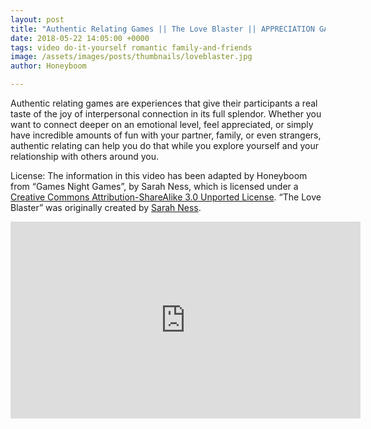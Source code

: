 ```yaml
---
layout: post
title: "Authentic Relating Games || The Love Blaster || APPRECIATION GAMES"
date: 2018-05-22 14:05:00 +0000
tags: video do-it-yourself romantic family-and-friends
image: /assets/images/posts/thumbnails/loveblaster.jpg
author: Honeyboom

---
```

Authentic relating games are experiences that give their participants a real taste of the joy of interpersonal connection in its full splendor. Whether you want to connect deeper on an emotional level, feel appreciated, or simply have incredible amounts of fun with your partner, family, or even strangers, authentic relating can help you do that while you explore yourself and your relationship with others around you.

License: The information in this video has been adapted by Honeyboom from “Games Night Games”, by Sarah Ness, which is licensed under a [Creative Commons Attribution­-ShareAlike 3.0 Unported License](https://creativecommons.org/licenses/by-sa/3.0/). “The Love Blaster” was originally created by [Sarah Ness](https://www.authrev.com/about-the-founder/).

<div class="video-container"><iframe width="560" height="315" src="https://www.youtube.com/embed/w1COskXqHss" frameborder="0" allow="autoplay; encrypted-media" allowfullscreen></iframe></div>
